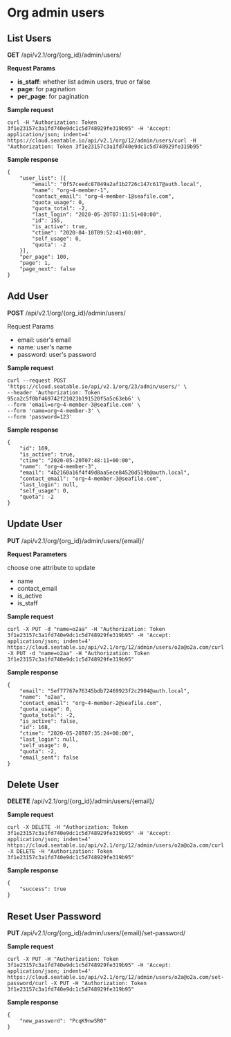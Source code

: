# Org admin users

## List Users

**GET** /api/v2.1/org/{org_id}/admin/users/

**Request Params**

* **is_staff**: whether list admin users, true or false
* **page**: for pagination
* **per_page**: for pagination

**Sample request**

```
curl -H "Authorization: Token 3f1e23157c3a1fd740e9dc1c5d748929fe319b95" -H 'Accept: application/json; indent=4' https://cloud.seatable.io/api/v2.1/org/12/admin/users/curl -H "Authorization: Token 3f1e23157c3a1fd740e9dc1c5d748929fe319b95"

```

**Sample response**

```
{
	"user_list": [{
		"email": "0f57ceedc87049a2af1b2726c147c617@auth.local",
		"name": "org~4-member-1",
		"contact_email": "org~4-member-1@seafile.com",
		"quota_usage": 0,
		"quota_total": -2,
		"last_login": "2020-05-20T07:11:51+00:00",
		"id": 155,
		"is_active": true,
		"ctime": "2020-04-10T09:52:41+00:00",
		"self_usage": 0,
		"quota": -2
	}],
	"per_page": 100,
	"page": 1,
	"page_next": false
}

```

## Add User

**POST** /api/v2.1/org/{org_id}/admin/users/

Request Params

* email: user's email
* name: user's name
* password: user's password

**Sample request**

```
curl --request POST 'https://cloud.seatable.io/api/v2.1/org/23/admin/users/' \
--header 'Authorization: Token 95ca2c5f0bf469742f21023b191520f5a5c63eb6' \
--form 'email=org~4-member-3@seafile.com' \
--form 'name=org~4-member-3' \
--form 'password=123'

```

**Sample response**

```
{
    "id": 169,
    "is_active": true,
    "ctime": "2020-05-20T07:48:11+00:00",
    "name": "org~4-member-3",
    "email": "4b2160a16f4f49d8aa5ece84520d519b@auth.local",
    "contact_email": "org~4-member-3@seafile.com",
    "last_login": null,
    "self_usage": 0,
    "quota": -2
}

```

## Update User

**PUT** /api/v2.1/org/{org_id}/admin/users/{email}/

**Request Parameters**

choose one attribute to update

* name
* contact_email
* is_active
* is_staff

**Sample request**

```
curl -X PUT -d "name=o2aa" -H "Authorization: Token 3f1e23157c3a1fd740e9dc1c5d748929fe319b95" -H 'Accept: application/json; indent=4' https://cloud.seatable.io/api/v2.1/org/12/admin/users/o2a@o2a.com/curl -X PUT -d "name=o2aa" -H "Authorization: Token 3f1e23157c3a1fd740e9dc1c5d748929fe319b95"

```

**Sample response**

```
{
	"email": "5ef77767e76345bdb72469923f2c2904@auth.local",
	"name": "o2aa",
	"contact_email": "org~4-member-2@seafile.com",
	"quota_usage": 0,
	"quota_total": -2,
	"is_active": false,
	"id": 168,
	"ctime": "2020-05-20T07:35:24+00:00",
	"last_login": null,
	"self_usage": 0,
	"quota": -2,
	"email_sent": false
}

```

## Delete User

**DELETE** /api/v2.1/org/{org_id}/admin/users/{email}/

**Sample request**

```
curl -X DELETE -H "Authorization: Token 3f1e23157c3a1fd740e9dc1c5d748929fe319b95" -H 'Accept: application/json; indent=4' https://cloud.seatable.io/api/v2.1/org/12/admin/users/o2a@o2a.com/curl -X DELETE -H "Authorization: Token 3f1e23157c3a1fd740e9dc1c5d748929fe319b95"

```

**Sample response**

```
{
    "success": true
}

```

## Reset User Password

**PUT** /api/v2.1/org/{org_id}/admin/users/{email}/set-password/

**Sample request**

```
curl -X PUT -H "Authorization: Token 3f1e23157c3a1fd740e9dc1c5d748929fe319b95" -H 'Accept: application/json; indent=4' https://cloud.seatable.io/api/v2.1/org/12/admin/users/o2a@o2a.com/set-password/curl -X PUT -H "Authorization: Token 3f1e23157c3a1fd740e9dc1c5d748929fe319b95"

```

**Sample response**

```
{
    "new_password": "PcqK9nwSR0"
}

```


